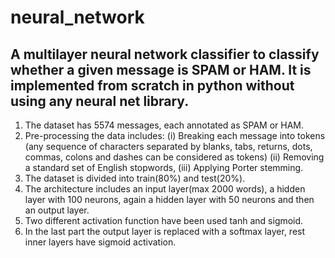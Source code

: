 # neural_network
## A multilayer neural network classifier to classify whether a given message is SPAM or HAM. It is implemented from scratch in python without using any neural net library.

1. The dataset has 5574 messages, each annotated as SPAM or HAM.
2. Pre-processing the data includes: (i) Breaking each message into tokens (any sequence of characters separated by blanks, tabs, returns, dots, commas, colons and dashes can be considered as tokens) (ii) Removing a standard set of English stopwords, (iii) Applying Porter stemming.
3. The dataset is divided into train(80%) and test(20%).
4. The architecture includes an input layer(max 2000 words), a hidden layer with 100 neurons, again a hidden layer with 50 neurons and then an output layer.
5. Two different activation function have been used tanh and sigmoid.
6. In the last part the output layer is replaced with a softmax layer, rest inner layers have sigmoid activation.
